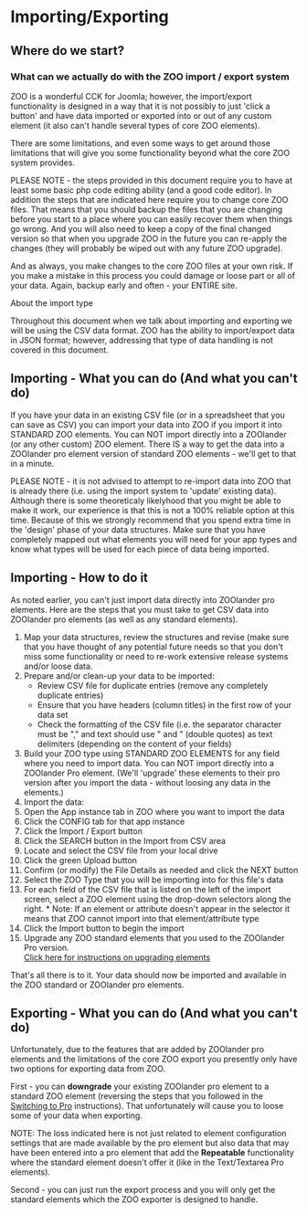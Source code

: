 # Importing/Exporting

## Where do we start?
### What can we actually do with the ZOO import / export system

ZOO is a wonderful CCK for Joomla; however, the import/export functionality is designed in a way that it is not possibly to just 'click a button' and have data imported or exported into or out of any custom element (it also can't handle several types of core ZOO elements).

There are some limitations, and even some ways to get around those limitations that will give you some functionality beyond what the core ZOO system provides.

PLEASE NOTE - the steps provided in this document require you to have at least some basic php code editing ability (and a good code editor). In addition the steps that are indicated here require you to change core ZOO files. That means that you should backup the files that you are changing before you start to a place where you can easily recover them when things go wrong. And you will also need to keep a copy of the final changed version so that when you upgrade ZOO in the future you can re-apply the changes (they will probably be wiped out with any future ZOO upgrade).

And as always, you make changes to the core ZOO files at your own risk. If you make a mistake in this process you could damage or loose part or all of your data. Again, backup early and often - your ENTIRE site.

About the import type

Throughout this document when we talk about importing and exporting we will be using the CSV data format. ZOO has the ability to import/export data in JSON format; however, addressing that type of data handling is not covered in this document.

## Importing - What you can do (And what you can't do)

If you have your data in an existing CSV file (or in a spreadsheet that you can save as CSV) you can import your data into ZOO if you import it into STANDARD ZOO elements. You can NOT import directly into a ZOOlander (or any other custom) ZOO element. There IS a way to get the data into a ZOOlander pro element version of standard ZOO elements - we'll get to that in a minute.

PLEASE NOTE - it is not advised to attempt to re-import data into ZOO that is already there (i.e. using the import system to 'update' existing data). Although there is some theoreticaly likelyhood that you might be able to make it work, our experience is that this is not a 100% reliable option at this time. Because of this we strongly recommend that you spend extra time in the 'design' phase of your data structures. Make sure that you have completely mapped out what elements you will need for your app types and know what types will be used for each piece of data being imported.


## Importing - How to do it

As noted earlier, you can't just import data directly into ZOOlander pro elements. Here are the steps that you must take to get CSV data into ZOOlander pro elements (as well as any standard elements).

1.  Map your data structures, review the structures and revise (make sure that you have thought of any potential future needs so that you don't miss some functionality or need to re-work extensive release systems and/or loose data.
2.  Prepare and/or clean-up your data to be imported:  
    * Review CSV file for duplicate entries (remove any completely duplicate entries)  
    * Ensure that you have headers (column titles) in the first row of your data set  
    * Check the formatting of the CSV file (i.e. the separator character must be "," and text should use " and " (double quotes) as text delimiters (depending on the content of your fields)
3.  Build your ZOO type using STANDARD ZOO ELEMENTS for any field where you need to import data. You can NOT import directly into a ZOOlander Pro element. (We'll 'upgrade' these elements to their pro version after you import the data - without loosing any data in the elements.)
4.  Import the data:
  1. Open the App instance tab in ZOO where you want to import the data
  2. Click the CONFIG tab for that app instance
  3. Click the Import / Export button
  4. Click  the SEARCH button in the Import from CSV area
  5. Locate and select the CSV file from your local drive
  6. Click the green Upload button
  7. Confirm (or modify) the File Details as needed and click the NEXT button
  8. Select the ZOO Type that you will be importing into for this file's data
  9. For each field of the CSV file that is listed on the left of the import screen, select a ZOO element using the drop-down selectors along the right.
    * Note: If an element or attribute doesn't appear in the selector it means that ZOO cannot import into that element/attribute type
  10. Click the Import button to begin the import
5. Upgrade any ZOO standard elements that you used to the ZOOlander Pro version.    
    [Click here for instructions on upgrading elements](https://www.zoolanders.com/docs-extensions/insert-switching-to-pro/ "Switching to Pro")

That's all there is to it. Your data should now be imported and available in the ZOO standard or ZOOlander pro elements.

## Exporting - What you can do (And what you can't do)

Unfortunately, due to the features that are added by ZOOlander pro elements and the limitations of the core ZOO export you presently only have two options for exporting data from ZOO.

First - you can **downgrade** your existing ZOOlander pro element to a standard ZOO element (reversing the steps that you followed in the [Switching to Pro](https://www.zoolanders.com/docs-extensions/insert-switching-to-pro/ "Switching to Pro") instructions). That unfortunately will cause you to loose some of your data when exporting. 

NOTE: The loss indicated here is not just related to element configuration settings that are made available by the pro element but also data that may have been entered into a pro element that add the **Repeatable** functionality where the standard element doesn't offer it (like in the Text/Textarea Pro elements).

Second - you can just run the export process and you will only get the standard elements which the ZOO exporter is designed to handle.




